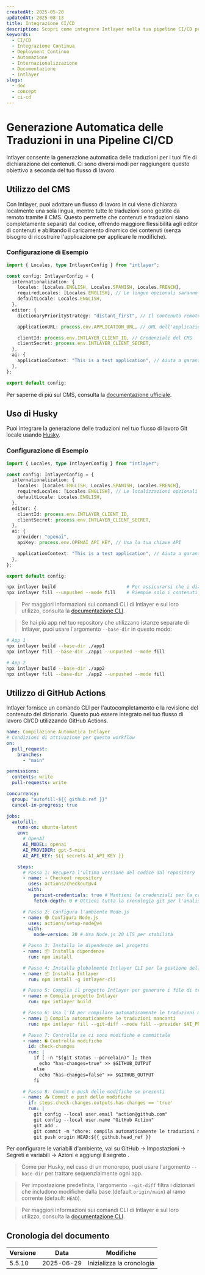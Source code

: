 ```yaml
---
createdAt: 2025-05-20
updatedAt: 2025-08-13
title: Integrazione CI/CD
description: Scopri come integrare Intlayer nella tua pipeline CI/CD per la gestione e il deployment automatizzato dei contenuti.
keywords:
  - CI/CD
  - Integrazione Continua
  - Deployment Continuo
  - Automazione
  - Internazionalizzazione
  - Documentazione
  - Intlayer
slugs:
  - doc
  - concept
  - ci-cd
---
```


# Generazione Automatica delle Traduzioni in una Pipeline CI/CD

Intlayer consente la generazione automatica delle traduzioni per i tuoi file di dichiarazione dei contenuti. Ci sono diversi modi per raggiungere questo obiettivo a seconda del tuo flusso di lavoro.

## Utilizzo del CMS

Con Intlayer, puoi adottare un flusso di lavoro in cui viene dichiarata localmente una sola lingua, mentre tutte le traduzioni sono gestite da remoto tramite il CMS. Questo permette che contenuti e traduzioni siano completamente separati dal codice, offrendo maggiore flessibilità agli editor di contenuti e abilitando il caricamento dinamico dei contenuti (senza bisogno di ricostruire l'applicazione per applicare le modifiche).

### Configurazione di Esempio

```ts fileName="intlayer.config.ts"
import { Locales, type IntlayerConfig } from "intlayer";

const config: IntlayerConfig = {
  internationalization: {
    locales: [Locales.ENGLISH, Locales.SPANISH, Locales.FRENCH],
    requiredLocales: [Locales.ENGLISH], // Le lingue opzionali saranno gestite da remoto
    defaultLocale: Locales.ENGLISH,
  },
  editor: {
    dictionaryPriorityStrategy: "distant_first", // Il contenuto remoto ha la priorità

    applicationURL: process.env.APPLICATION_URL, // URL dell'applicazione usato dal CMS

    clientId: process.env.INTLAYER_CLIENT_ID, // Credenziali del CMS
    clientSecret: process.env.INTLAYER_CLIENT_SECRET,
  },
  ai: {
    applicationContext: "This is a test application", // Aiuta a garantire una generazione coerente delle traduzioni
  },
};

export default config;
```

Per saperne di più sul CMS, consulta la [documentazione ufficiale](https://github.com/aymericzip/intlayer/blob/main/docs/docs/it/intlayer_CMS.md).

## Uso di Husky

Puoi integrare la generazione delle traduzioni nel tuo flusso di lavoro Git locale usando [Husky](https://typicode.github.io/husky/).

### Configurazione di Esempio

```ts fileName="intlayer.config.ts"
import { Locales, type IntlayerConfig } from "intlayer";

const config: IntlayerConfig = {
  internationalization: {
    locales: [Locales.ENGLISH, Locales.SPANISH, Locales.FRENCH],
    requiredLocales: [Locales.ENGLISH], // Le localizzazioni opzionali sono gestite da remoto
    defaultLocale: Locales.ENGLISH,
  },
  editor: {
    clientId: process.env.INTLAYER_CLIENT_ID,
    clientSecret: process.env.INTLAYER_CLIENT_SECRET,
  },
  ai: {
    provider: "openai",
    apiKey: process.env.OPENAI_API_KEY, // Usa la tua chiave API

    applicationContext: "This is a test application", // Aiuta a garantire una generazione coerente delle traduzioni
  },
};

export default config;
```

```bash fileName=".husky/pre-push"
npx intlayer build                          # Per assicurarsi che i dizionari siano aggiornati
npx intlayer fill --unpushed --mode fill    # Riempie solo i contenuti mancanti, non aggiorna quelli esistenti
```

> Per maggiori informazioni sui comandi CLI di Intlayer e sul loro utilizzo, consulta la [documentazione CLI](https://github.com/aymericzip/intlayer/blob/main/docs/docs/it/intlayer_cli.md).

> Se hai più app nel tuo repository che utilizzano istanze separate di Intlayer, puoi usare l'argomento `--base-dir` in questo modo:

```bash fileName=".husky/pre-push"
# App 1
npx intlayer build --base-dir ./app1
npx intlayer fill --base-dir ./app1 --unpushed --mode fill

# App 2
npx intlayer build --base-dir ./app2
npx intlayer fill --base-dir ./app2 --unpushed --mode fill
```

## Utilizzo di GitHub Actions

Intlayer fornisce un comando CLI per l'autocompletamento e la revisione del contenuto del dizionario. Questo può essere integrato nel tuo flusso di lavoro CI/CD utilizzando GitHub Actions.

```yaml fileName=".github/workflows/intlayer-translate.yml"
name: Compilazione Automatica Intlayer
# Condizioni di attivazione per questo workflow
on:
  pull_request:
    branches:
      - "main"

permissions:
  contents: write
  pull-requests: write

concurrency:
  group: "autofill-${{ github.ref }}"
  cancel-in-progress: true

jobs:
  autofill:
    runs-on: ubuntu-latest
    env:
      # OpenAI
      AI_MODEL: openai
      AI_PROVIDER: gpt-5-mini
      AI_API_KEY: ${{ secrets.AI_API_KEY }}

    steps:
      # Passo 1: Recupera l'ultima versione del codice dal repository
      - name: ⬇️ Checkout repository
        uses: actions/checkout@v4
        with:
          persist-credentials: true # Mantieni le credenziali per la creazione delle PR
          fetch-depth: 0 # Ottieni tutta la cronologia git per l'analisi delle differenze

      # Passo 2: Configura l'ambiente Node.js
      - name: 🟢 Configura Node.js
        uses: actions/setup-node@v4
        with:
          node-version: 20 # Usa Node.js 20 LTS per stabilità

      # Passo 3: Installa le dipendenze del progetto
      - name: 📦 Installa dipendenze
        run: npm install

      # Passo 4: Installa globalmente Intlayer CLI per la gestione delle traduzioni
      - name: 📦 Installa Intlayer
        run: npm install -g intlayer-cli

      # Passo 5: Compila il progetto Intlayer per generare i file di traduzione
      - name: ⚙️ Compila progetto Intlayer
        run: npx intlayer build

      # Passo 6: Usa l'IA per compilare automaticamente le traduzioni mancanti
      - name: 🤖 Compila automaticamente le traduzioni mancanti
        run: npx intlayer fill --git-diff --mode fill --provider $AI_PROVIDER --model $AI_MODEL --api-key $AI_API_KEY

      # Passo 7: Controlla se ci sono modifiche e committale
      - name: � Controlla modifiche
        id: check-changes
        run: |
          if [ -n "$(git status --porcelain)" ]; then
            echo "has-changes=true" >> $GITHUB_OUTPUT
          else
            echo "has-changes=false" >> $GITHUB_OUTPUT
          fi

      # Passo 8: Commit e push delle modifiche se presenti
      - name: 📤 Commit e push delle modifiche
        if: steps.check-changes.outputs.has-changes == 'true'
        run: |
          git config --local user.email "action@github.com"
          git config --local user.name "GitHub Action"
          git add .
          git commit -m "chore: compila automaticamente le traduzioni mancanti [skip ci]"
          git push origin HEAD:${{ github.head_ref }}
```

Per configurare le variabili d'ambiente, vai su GitHub → Impostazioni → Segreti e variabili → Azioni e aggiungi il segreto .

> Come per Husky, nel caso di un monorepo, puoi usare l'argomento `--base-dir` per trattare sequenzialmente ogni app.

> Per impostazione predefinita, l'argomento `--git-diff` filtra i dizionari che includono modifiche dalla base (default `origin/main`) al ramo corrente (default: `HEAD`).

> Per maggiori informazioni sui comandi CLI di Intlayer e sul loro utilizzo, consulta la [documentazione CLI](https://github.com/aymericzip/intlayer/blob/main/docs/docs/it/intlayer_cli.md).

## Cronologia del documento

| Versione | Data       | Modifiche                 |
| -------- | ---------- | ------------------------- |
| 5.5.10   | 2025-06-29 | Inizializza la cronologia |
